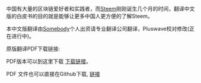 
中国有大量的区块链爱好者和实践者，而[Steem](https://steemit.com)刚刚诞生几个月的时间，翻译中文版的白皮书的目的就是能够让更多中国人更方便的了解Steem。

本中文版翻译由[Somebody](https://steemit.com/@somebody)个人出资请专业翻译公司翻译，Pluswave校对修改(正在进行中)。

原版翻译PDF下载链接:

PDF版本可以到这里下载  [下载链接](https://steemchina.com/topic/14/steem%E7%99%BD%E7%9A%AE%E4%B9%A6%E4%B8%AD%E6%96%87%E7%89%88pdf%E4%B8%8B%E8%BD%BD)。

PDF 文件也可以直接在Github下载, [链接](https://raw.githubusercontent.com/asalei/steem-cn/master/steemwhitepaper-cn-v2.pdf)
